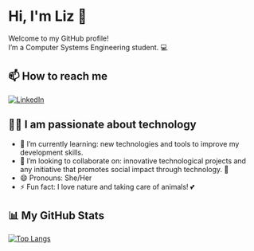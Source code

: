 # Hi, I'm Liz 👋

Welcome to my GitHub profile!  
I’m a Computer Systems Engineering student. 💻  

## 📫 How to reach me  
[![LinkedIn](https://img.shields.io/badge/LinkedIn-LizethEscamilla-blue?style=flat-square&logo=linkedin)](https://www.linkedin.com/in/lizeth-escamilla-b1b73b226)  

## 👩‍💻 I am passionate about technology

- 🌱 I’m currently learning: new technologies and tools to improve my development skills.  
- 👥 I’m looking to collaborate on: innovative technological projects and any initiative that promotes social impact through technology. 🚀  
- 😄 Pronouns: She/Her  
- ⚡ Fun fact: I love nature and taking care of animals! 💕


## 📊 My GitHub Stats  

  [![Top Langs](https://github-readme-stats.vercel.app/api/top-langs/?username=LizethEscamilla&layout=compact&theme=radical)](https://github.com/anuraghazra/github-readme-stats)  

<!---
esto es para que se vean las estadisticas
![Lizeth's GitHub stats](https://github-readme-stats.vercel.app/api?username=LizethEscamilla&show_icons=true&theme=radical)
--->
<!---
LizethEscamilla/LizethEscamilla is a ✨ special ✨ repository because its `README.md` (this file) appears on your GitHub profile.
You can click the Preview link to take a look at your changes.
--->
